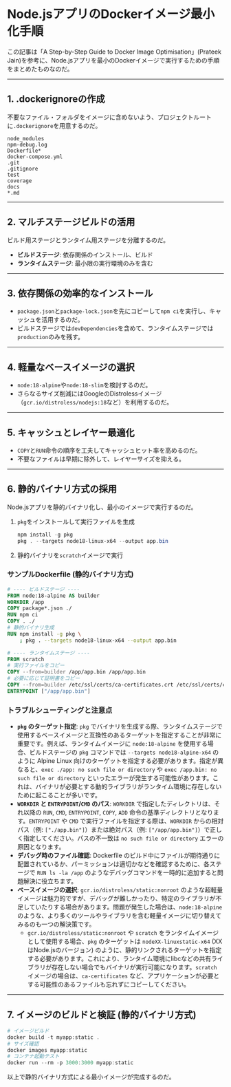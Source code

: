 # Node.jsアプリのDockerイメージ最小化手順

この記事は「A Step-by-Step Guide to Docker Image Optimisation」(Prateek Jain)を参考に、Node.jsアプリを最小のDockerイメージで実行するための手順をまとめたものなのだ。

---

## 1. .dockerignoreの作成
不要なファイル・フォルダをイメージに含めないよう、プロジェクトルートに`.dockerignore`を用意するのだ。

```text
node_modules
npm-debug.log
Dockerfile*
docker-compose.yml
.git
.gitignore
test
coverage
docs
*.md
```

---

## 2. マルチステージビルドの活用
ビルド用ステージとランタイム用ステージを分離するのだ。

- **ビルドステージ**: 依存関係のインストール、ビルド
- **ランタイムステージ**: 最小限の実行環境のみを含む

---

## 3. 依存関係の効率的なインストール

- `package.json`と`package-lock.json`を先にコピーして`npm ci`を実行し、キャッシュを活用するのだ。
- ビルドステージでは`devDependencies`を含めて、ランタイムステージでは`production`のみを残す。

---

## 4. 軽量なベースイメージの選択

- `node:18-alpine`や`node:18-slim`を検討するのだ。
- さらなるサイズ削減にはGoogleのDistrolessイメージ（`gcr.io/distroless/nodejs:18`など）を利用するのだ。

---

## 5. キャッシュとレイヤー最適化

- `COPY`と`RUN`命令の順序を工夫してキャッシュヒット率を高めるのだ。
- 不要なファイルは早期に除外して、レイヤーサイズを抑える。

---

## 6. 静的バイナリ方式の採用
Node.jsアプリを静的バイナリ化し、最小のイメージで実行するのだ。

1. `pkg`をインストールして実行ファイルを生成
   ```powershell
   npm install -g pkg
   pkg . --targets node18-linux-x64 --output app.bin
   ```
2. 静的バイナリを`scratch`イメージで実行

### サンプルDockerfile (静的バイナリ方式)
```dockerfile
# ---- ビルドステージ ----
FROM node:18-alpine AS builder
WORKDIR /app
COPY package*.json ./
RUN npm ci
COPY . ./
# 静的バイナリ生成
RUN npm install -g pkg \
    ; pkg . --targets node18-linux-x64 --output app.bin

# ---- ランタイムステージ ----
FROM scratch
# 実行ファイルをコピー
COPY --from=builder /app/app.bin /app/app.bin
# 必要に応じて証明書をコピー
COPY --from=builder /etc/ssl/certs/ca-certificates.crt /etc/ssl/certs/ca-certificates.crt
ENTRYPOINT ["/app/app.bin"]
```

### トラブルシューティングと注意点

- **`pkg` のターゲット指定**: `pkg` でバイナリを生成する際、ランタイムステージで使用するベースイメージと互換性のあるターゲットを指定することが非常に重要です。例えば、ランタイムイメージに `node:18-alpine` を使用する場合、ビルドステージの `pkg` コマンドでは `--targets node18-alpine-x64` のように Alpine Linux 向けのターゲットを指定する必要があります。指定が異なると、`exec ./app: no such file or directory` や `exec /app.bin: no such file or directory` といったエラーが発生する可能性があります。これは、バイナリが必要とする動的ライブラリがランタイム環境に存在しないために起こることが多いです。
- **`WORKDIR` と `ENTRYPOINT`/`CMD` のパス**: `WORKDIR` で指定したディレクトリは、それ以降の `RUN`, `CMD`, `ENTRYPOINT`, `COPY`, `ADD` 命令の基準ディレクトリとなります。`ENTRYPOINT` や `CMD` で実行ファイルを指定する際は、`WORKDIR` からの相対パス（例: `["./app.bin"]`）または絶対パス（例: `["/app/app.bin"]`）で正しく指定してください。パスの不一致は `no such file or directory` エラーの原因となります。
- **デバッグ時のファイル確認**: Dockerfile のビルド中にファイルが期待通りに配置されているか、パーミッションは適切かなどを確認するために、各ステージで `RUN ls -la /app` のようなデバッグコマンドを一時的に追加すると問題解決に役立ちます。
- **ベースイメージの選択**: `gcr.io/distroless/static:nonroot` のような超軽量イメージは魅力的ですが、デバッグが難しかったり、特定のライブラリが不足していたりする場合があります。問題が発生した場合は、`node:18-alpine` のような、より多くのツールやライブラリを含む軽量イメージに切り替えてみるのも一つの解決策です。
    - `gcr.io/distroless/static:nonroot` や `scratch` をランタイムイメージとして使用する場合、`pkg` のターゲットは `nodeXX-linuxstatic-x64` (XXはNode.jsのバージョン) のように、静的リンクされるターゲットを指定する必要があります。これにより、ランタイム環境にlibcなどの共有ライブラリが存在しない場合でもバイナリが実行可能になります。`scratch` イメージの場合は、`ca-certificates` など、アプリケーションが必要とする可能性のあるファイルも忘れずにコピーしてください。

---

## 7. イメージのビルドと検証 (静的バイナリ方式)
```powershell
# イメージビルド
docker build -t myapp:static .
# サイズ確認
docker images myapp:static
# コンテナ起動テスト
docker run --rm -p 3000:3000 myapp:static
```

以上で静的バイナリ方式による最小イメージが完成するのだ。
